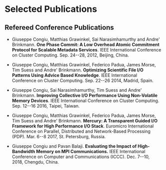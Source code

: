 # Selected Publications

## Refereed Conference Publications

* Giuseppe Congiu, Matthias Grawinkel, Sai Narasimhamurthy and Andre' Brinkmann. **One Phase Commit: A Low Overhead Atomic Commitment Protocol for Scalable Metadata Services**. IEEE International Conference on Cluster Computing. Sep. 24--28, 2012, Beijing, China.

* Giuseppe Congiu, Matthias Grawinkel, Federico Padua, James Morse, Tim Suess and Andre' Brinkmann. **Optimizing Scientific File I/O Patterns Using Advice Based Knowledge**. IEEE International Conference on Cluster Computing. Sep. 22--26 2014, Madrid, Spain.

* Giuseppe Congiu, Sai Narasimhamurthy, Tim Suess and Andre' Brinkmann. **Improving Collective I/O Performance Using Non-Volatile Memory Devices**. IEEE International Conference on Cluster Computing. Sep. 12--16 2016, Taipei, Taiwan.

* Giuseppe Congiu, Matthias Grawinkel, Federico Padua, James Morse, Tim Suess and Andre' Brinkmann. **Mercury: A Transparent Guided I/O Framework for High Performance I/O Stack**. Euromicro International Conference on Parallel, Distributed and Network-Based Processing (PDP). Mar. 6--8 2017, St. Petersburg, Russia.

* Giuseppe Congiu and Pavan Balaji. **Evaluating the Impact of High-Bandwidth Memory on MPI Communications.** IEEE International Conference on Computer and Communications (ICCC). Dec. 7--10, 2018, Chengdu, China.
